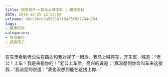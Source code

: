 ```yaml
---
title: 搞笑段子->我马上喊停车 | 糗事百科
date: 2019-12-25 12:33:54
urlname: 06cc2bce7a99518ff0af3f927704d094
tags: 
- 糗事百科
categories:
- 糗事百科
- 搞笑段子
---
```

在车里看到老公站在路边和我对视了一眼后，我马上喊停车，开车窗，喊道：“老公！上车！我是来接你的！”老公上车后，高兴的说道：“真没想到你会叫车来这接我...”我淡定的说道：“我也没想到能在这接上你...”


